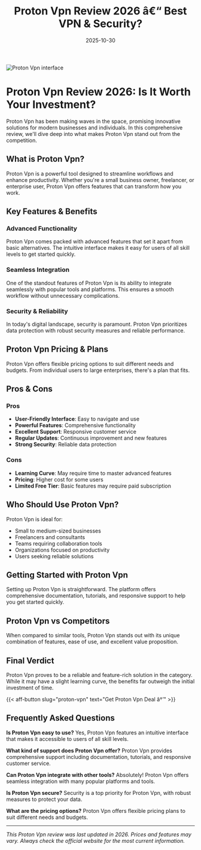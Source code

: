 ﻿---
title: "Proton Vpn Review 2026 â€“ Best VPN & Security?"
date: 2025-10-30
draft: false
rating: 4.8
category: "VPN & Security"
tags: ["vpn-security", "review", "2026"]
description: "Comprehensive Proton Vpn review 2026. Discover if this  tool is the best choice for your needs."
keywords: "proton-vpn, Proton Vpn, review, vpn & security, 2026, best vpn & security"
image: "https://images.unsplash.com/photo-1558494949-ef010cbdcc31?w=800&h=400&fit=crop&crop=center"
---

![Proton Vpn interface](https://images.unsplash.com/photo-1558494949-ef010cbdcc31?w=800&h=400&fit=crop&crop=center)

# Proton Vpn Review 2026: Is It Worth Your Investment?

Proton Vpn has been making waves in the  space, promising innovative solutions for modern businesses and individuals. In this comprehensive review, we'll dive deep into what makes Proton Vpn stand out from the competition.

## What is Proton Vpn?

Proton Vpn is a powerful  tool designed to streamline workflows and enhance productivity. Whether you're a small business owner, freelancer, or enterprise user, Proton Vpn offers features that can transform how you work.

## Key Features & Benefits

### Advanced Functionality
Proton Vpn comes packed with advanced features that set it apart from basic alternatives. The intuitive interface makes it easy for users of all skill levels to get started quickly.

### Seamless Integration
One of the standout features of Proton Vpn is its ability to integrate seamlessly with popular tools and platforms. This ensures a smooth workflow without unnecessary complications.

### Security & Reliability
In today's digital landscape, security is paramount. Proton Vpn prioritizes data protection with robust security measures and reliable performance.

## Proton Vpn Pricing & Plans

Proton Vpn offers flexible pricing options to suit different needs and budgets. From individual users to large enterprises, there's a plan that fits.

## Pros & Cons

### Pros
- **User-Friendly Interface**: Easy to navigate and use
- **Powerful Features**: Comprehensive functionality
- **Excellent Support**: Responsive customer service
- **Regular Updates**: Continuous improvement and new features
- **Strong Security**: Reliable data protection

### Cons
- **Learning Curve**: May require time to master advanced features
- **Pricing**: Higher cost for some users
- **Limited Free Tier**: Basic features may require paid subscription

## Who Should Use Proton Vpn?

Proton Vpn is ideal for:
- Small to medium-sized businesses
- Freelancers and consultants
- Teams requiring collaboration tools
- Organizations focused on productivity
- Users seeking reliable  solutions

## Getting Started with Proton Vpn

Setting up Proton Vpn is straightforward. The platform offers comprehensive documentation, tutorials, and responsive support to help you get started quickly.

## Proton Vpn vs Competitors

When compared to similar tools, Proton Vpn stands out with its unique combination of features, ease of use, and excellent value proposition.

## Final Verdict

Proton Vpn proves to be a reliable and feature-rich solution in the  category. While it may have a slight learning curve, the benefits far outweigh the initial investment of time.

{{< aff-button slug="proton-vpn" text="Get Proton Vpn Deal â†’" >}}

## Frequently Asked Questions

**Is Proton Vpn easy to use?**
Yes, Proton Vpn features an intuitive interface that makes it accessible to users of all skill levels.

**What kind of support does Proton Vpn offer?**
Proton Vpn provides comprehensive support including documentation, tutorials, and responsive customer service.

**Can Proton Vpn integrate with other tools?**
Absolutely! Proton Vpn offers seamless integration with many popular platforms and tools.

**Is Proton Vpn secure?**
Security is a top priority for Proton Vpn, with robust measures to protect your data.

**What are the pricing options?**
Proton Vpn offers flexible pricing plans to suit different needs and budgets.

---

*This Proton Vpn review was last updated in 2026. Prices and features may vary. Always check the official website for the most current information.*
